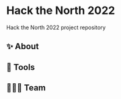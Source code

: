 # Hack the North 2022
Hack the North 2022 project repository

## ✨ About

## 🔨 Tools

## 👨‍👦‍👦 Team
